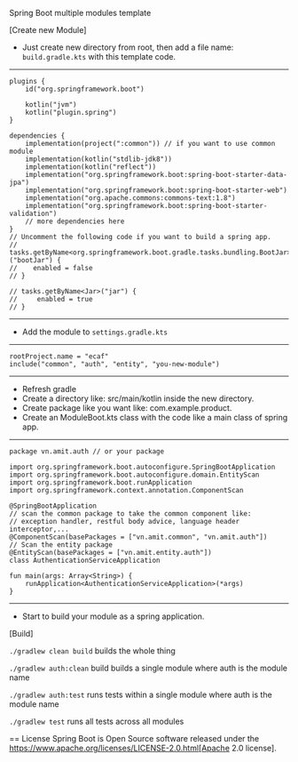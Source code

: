 Spring Boot multiple modules template

[Create new Module]

- Just create new directory from root, then add a file name: `build.gradle.kts` with this template code.
----
	plugins {
        id("org.springframework.boot")
    
        kotlin("jvm")
        kotlin("plugin.spring")
    }
    
    dependencies {
        implementation(project(":common")) // if you want to use common module
        implementation(kotlin("stdlib-jdk8"))
        implementation(kotlin("reflect"))
        implementation("org.springframework.boot:spring-boot-starter-data-jpa")
        implementation("org.springframework.boot:spring-boot-starter-web")
        implementation("org.apache.commons:commons-text:1.8")
        implementation("org.springframework.boot:spring-boot-starter-validation")
        // more dependencies here
    }
    // Uncomment the following code if you want to build a spring app.
    // tasks.getByName<org.springframework.boot.gradle.tasks.bundling.BootJar>("bootJar") {
    //    enabled = false
    // }
    
    // tasks.getByName<Jar>("jar") {
    //     enabled = true
    // }
----

- Add the module to `settings.gradle.kts`
----
    rootProject.name = "ecaf"
    include("common", "auth", "entity", "you-new-module")
----

- Refresh gradle
- Create a directory like: src/main/kotlin inside the new directory.
- Create package like you want like: com.example.product.
- Create an ModuleBoot.kts class with the code like a main class of spring app.

----
    package vn.amit.auth // or your package
    
    import org.springframework.boot.autoconfigure.SpringBootApplication
    import org.springframework.boot.autoconfigure.domain.EntityScan
    import org.springframework.boot.runApplication
    import org.springframework.context.annotation.ComponentScan
    
    @SpringBootApplication
    // scan the common package to take the common component like:
    // exception handler, restful body advice, language header interceptor,...
    @ComponentScan(basePackages = ["vn.amit.common", "vn.amit.auth"])
    // Scan the entity package
    @EntityScan(basePackages = ["vn.amit.entity.auth"])
    class AuthenticationServiceApplication
    
    fun main(args: Array<String>) {
        runApplication<AuthenticationServiceApplication>(*args)
    }
----

- Start to build your module as a spring application.


[Build]

`./gradlew clean build` builds the whole thing

`./gradlew auth:clean` build builds a single module where auth is the module name

`./gradlew auth:test` runs tests within a single module where auth is the module name

`./gradlew test` runs all tests across all modules

== License
Spring Boot is Open Source software released under the
https://www.apache.org/licenses/LICENSE-2.0.html[Apache 2.0 license].
